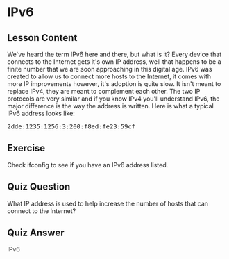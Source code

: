 # IPv6

## Lesson Content

We've heard the term IPv6 here and there, but what is it? Every device that connects to the Internet gets it's own IP address, well that happens to be a finite number that we are soon approaching in this digital age. IPv6 was created to allow us to connect more hosts to the Internet, it comes with more IP improvements however, it's adoption is quite slow. It isn't meant to replace IPv4, they are meant to complement each other. The two IP protocols are very similar and if you know IPv4 you'll understand IPv6, the major difference is the way the address is written. Here is what a typical IPv6 address looks like:

<pre>
2dde:1235:1256:3:200:f8ed:fe23:59cf
</pre>

## Exercise

Check ifconfig to see if you have an IPv6 address listed.

## Quiz Question

What IP address is used to help increase the number of hosts that can connect to the Internet?

## Quiz Answer

IPv6